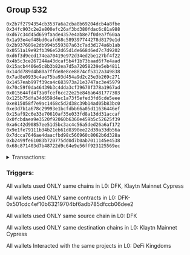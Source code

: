 ## Group 532

```0xb0c6d416e671bfe4032614437dd48417ffd0ca02
0x2b7f2794354cb3537a6a2cba8b69204dcb4a8fbe
0x34fc903c2e2e800efc26af3bd380fdac6c81a988
0xd67c34d45d659faade4357e4ab8e7f0dea7f60aa
0x1a93e4ef48bd0cafd68c589397744278d8179e1d
0x2b937609e2db994b559387a63c7ad3d174a6b1ab
0x0551a19e92fb396e52d65d1de668d6ed7c7d9202
0xd6f3d9eed174ea70419e972d34ed2be127bf4f22
0x4b5c3ce267244a43dcaf5b4f1b73baad6f7e4aad
0x15acb4406e5c8b3b82ea7d5a72058239e5eb4811
0x14dd789d4b80a7ffde8e8ce8874cf5312a349838
0x7ad8e0933c4ae75ba93d454a9d2c25e3b269c271
0x1457eab997f39ca4c683973a21e3747ac3e45979
0x70c59f0da46439b3c4dda3cf39670f378a1967ad
0x015644fd4f3a0fcef6cc22e25e846a6481777303
0x125b75dfa34d659d4ec1a73f5efed3fd6cde5eee
0xe815058f7e9ac1468c5d2d38c39b14ad05b83bc0
0xe3d7b1a678c29993e1bcfdbb66a05d11636446ef
0x15af92c6e33e70610af35e033fd8a13dd31accaf
0x0fcbdaea9e3520f92060b6360e459b5c52625f39
0xa6c42d90857ee51d5bc3ac4c56a5ded26a6af172
0x9e1fe79111b34b21eb61d8390ee22d39a33db56a
0x7dcca7646ae4daacfbd98c566960c8062b6d328a
0xb2499fe61083b720775dd0d7b0ab7011145e4538
0x68c871403d7b48722d9c64e9e56ff923125569ec
```
<details>
<summary>Transactions:</summary>

Hashes: 

Wallet: 0xb0c6d416e671bfe4032614437dd48417ffd0ca02

       Hash: 0x9f528c157441b1a6b41f32debbf768d8c3bb52437dc1d749e5847ad81589bf41
         - source chain: DFK
         - destination chain: Klaytn Mainnet Cypress
         - project: DeFi Kingdoms
         - contract: 0x501cdc4ef10b63219704bf6adb785dfccb06dee2
       Hash: 0xa98172575278ee9ea71fe48ddb8e99660876dc2f36311828e21937da78630af4
         - source chain: DFK
         - destination chain: Klaytn Mainnet Cypress
         - project: DeFi Kingdoms
         - contract: 0x501cdc4ef10b63219704bf6adb785dfccb06dee2
       Hash: 0xeb82e3656c6addc98ceaafe94e3ff08f27bef2b2fd0fd502bd1fe244155ebe33
         - source chain: DFK
         - destination chain: Klaytn Mainnet Cypress
         - project: DeFi Kingdoms
         - contract: 0x501cdc4ef10b63219704bf6adb785dfccb06dee2
       Hash: 0x23388d5d4542003ff8d074a03e0b1ca0e5b05e2486386a30f3da4923a44b13fd
         - source chain: DFK
         - destination chain: Klaytn Mainnet Cypress
         - project: DeFi Kingdoms
         - contract: 0x501cdc4ef10b63219704bf6adb785dfccb06dee2
       Hash: 0xa1c03af7325f12c06bbd4f9de03043a3c2bffca32c4f28204b4057bc7e74b04b
         - source chain: DFK
         - destination chain: Klaytn Mainnet Cypress
         - project: DeFi Kingdoms
         - contract: 0x501cdc4ef10b63219704bf6adb785dfccb06dee2
       Hash: 0x8aa1f1dbf55124ce89c75a9531baab1d320daea830bb3ce91f84ed43145b1a51
         - source chain: DFK
         - destination chain: Klaytn Mainnet Cypress
         - project: DeFi Kingdoms
         - contract: 0x501cdc4ef10b63219704bf6adb785dfccb06dee2
       Hash: 0x9d444ba25df12159743620804e77ee43ec2f74991fd6f5d41589f8894b1957db
         - source chain: DFK
         - destination chain: Klaytn Mainnet Cypress
         - project: DeFi Kingdoms
         - contract: 0x501cdc4ef10b63219704bf6adb785dfccb06dee2
       Hash: 0x12aeabc62368890c6ab3366b461af150f370efb09541b737effa713fe92b200a
         - source chain: DFK
         - destination chain: Klaytn Mainnet Cypress
         - project: DeFi Kingdoms
         - contract: 0x501cdc4ef10b63219704bf6adb785dfccb06dee2
       Hash: 0xe9e182b35d10d50c99e8e23300a1c54214e8edbd15dbf56ecd0761738d62b8e4
         - source chain: DFK
         - destination chain: Klaytn Mainnet Cypress
         - project: DeFi Kingdoms
         - contract: 0x501cdc4ef10b63219704bf6adb785dfccb06dee2
       Hash: 0x0a7175011b248aaff6c327881004492834ccf8e3e1fecfba800d8ea4d6abbd64
         - source chain: DFK
         - destination chain: Klaytn Mainnet Cypress
         - project: DeFi Kingdoms
         - contract: 0x501cdc4ef10b63219704bf6adb785dfccb06dee2
Wallet: 0x2b7f2794354cb3537a6a2cba8b69204dcb4a8fbe

       Hash:0xca62ce750e86b791567090302c4e78ce4dd3dd419f8c2f2e2173a31dbbe519b5
         - source chain: DFK
         - destination chain: Klaytn Mainnet Cypress
         - project: DeFi Kingdoms
         - contract: 0x501cdc4ef10b63219704bf6adb785dfccb06dee2
       Hash:0xcfe33b7c39743797bcc4e52c12a580201c78535428e7619728559b9552a71f16
         - source chain: DFK
         - destination chain: Klaytn Mainnet Cypress
         - project: DeFi Kingdoms
         - contract: 0x501cdc4ef10b63219704bf6adb785dfccb06dee2
       Hash:0xe38e75d87f3ba664485e520bd2f426359bb5054aae158155e95efe0c8bd2755a
         - source chain: DFK
         - destination chain: Klaytn Mainnet Cypress
         - project: DeFi Kingdoms
         - contract: 0x501cdc4ef10b63219704bf6adb785dfccb06dee2
       Hash:0x2db246747cd4f2c43eabc5409db88a82f9f1a769dc748c1953748c0eecdfc29e
         - source chain: DFK
         - destination chain: Klaytn Mainnet Cypress
         - project: DeFi Kingdoms
         - contract: 0x501cdc4ef10b63219704bf6adb785dfccb06dee2
       Hash:0x44c89037c49605f85d910042af8559081cce882724ceacac2bf4076f615c60f7
         - source chain: DFK
         - destination chain: Klaytn Mainnet Cypress
         - project: DeFi Kingdoms
         - contract: 0x501cdc4ef10b63219704bf6adb785dfccb06dee2
       Hash:0x968742f0ccad5949a8ef693af2b826b7fab41fb86e77dd1c6b689b68f9c00a76
         - source chain: DFK
         - destination chain: Klaytn Mainnet Cypress
         - project: DeFi Kingdoms
         - contract: 0x501cdc4ef10b63219704bf6adb785dfccb06dee2
       Hash:0x17db6b4b98ed2643d990a1df845486d0b9ed7290b1b56c58b19ba879a698d11a
         - source chain: DFK
         - destination chain: Klaytn Mainnet Cypress
         - project: DeFi Kingdoms
         - contract: 0x501cdc4ef10b63219704bf6adb785dfccb06dee2
       Hash:0x27a461c7e20da7a2e32ff57275f1120ca0ca78f7b028312fbca11942a8828d27
         - source chain: DFK
         - destination chain: Klaytn Mainnet Cypress
         - project: DeFi Kingdoms
         - contract: 0x501cdc4ef10b63219704bf6adb785dfccb06dee2
       Hash:0x14bce804995619a3f598f1d099d3a4adbefb8cd7449cbc3ba1c4023052cfacfe
         - source chain: DFK
         - destination chain: Klaytn Mainnet Cypress
         - project: DeFi Kingdoms
         - contract: 0x501cdc4ef10b63219704bf6adb785dfccb06dee2
       Hash:0x880f95c6c6676d3756c1c86fc096fd071a27705fc4d8dcc6af4ed9dabbd0db98
         - source chain: DFK
         - destination chain: Klaytn Mainnet Cypress
         - project: DeFi Kingdoms
         - contract: 0x501cdc4ef10b63219704bf6adb785dfccb06dee2
Wallet: 0x34fc903c2e2e800efc26af3bd380fdac6c81a988

       Hash:0x72dcad6a0379da181487ad769cad786ccc245c683605ed73f8f38220511758a1
         - source chain: DFK
         - destination chain: Klaytn Mainnet Cypress
         - project: DeFi Kingdoms
         - contract: 0x501cdc4ef10b63219704bf6adb785dfccb06dee2
       Hash:0xa8f2d8579ff9aba8ae6d924f63341a11cfca5b80e877a5d2257167cedbbc69fb
         - source chain: DFK
         - destination chain: Klaytn Mainnet Cypress
         - project: DeFi Kingdoms
         - contract: 0x501cdc4ef10b63219704bf6adb785dfccb06dee2
       Hash:0xdeca4449449887d19bf9f69fe5d2133a73c2868e195cdc9907c80c14d5848515
         - source chain: DFK
         - destination chain: Klaytn Mainnet Cypress
         - project: DeFi Kingdoms
         - contract: 0x501cdc4ef10b63219704bf6adb785dfccb06dee2
       Hash:0x787ddc64c320f148aacdfc81f594e5f6893a5b9bbc595ff41bce8313bee1b000
         - source chain: DFK
         - destination chain: Klaytn Mainnet Cypress
         - project: DeFi Kingdoms
         - contract: 0x501cdc4ef10b63219704bf6adb785dfccb06dee2
       Hash:0xc88e9f96d0b8f75563748486bb6e92c0faba83dee369c9867a9245884271e372
         - source chain: DFK
         - destination chain: Klaytn Mainnet Cypress
         - project: DeFi Kingdoms
         - contract: 0x501cdc4ef10b63219704bf6adb785dfccb06dee2
       Hash:0x485c180667d6c5a6c364d8c12863508df992faeb125fa623b1ee62718bc1dba4
         - source chain: DFK
         - destination chain: Klaytn Mainnet Cypress
         - project: DeFi Kingdoms
         - contract: 0x501cdc4ef10b63219704bf6adb785dfccb06dee2
       Hash:0x0c067b7aa49ff7305d5de98dcede68966e1b8fa2ac74db68b686c2f94d70a23d
         - source chain: DFK
         - destination chain: Klaytn Mainnet Cypress
         - project: DeFi Kingdoms
         - contract: 0x501cdc4ef10b63219704bf6adb785dfccb06dee2
       Hash:0x65ee8e11094cedaae2ced4f044440f2d15b6449e57c4c30db77dfe87e35e0f73
         - source chain: DFK
         - destination chain: Klaytn Mainnet Cypress
         - project: DeFi Kingdoms
         - contract: 0x501cdc4ef10b63219704bf6adb785dfccb06dee2
       Hash:0x3bd6f8c40687ee24cd5b7984aa2692310995fc2dd2e68b76687f665c30346d8b
         - source chain: DFK
         - destination chain: Klaytn Mainnet Cypress
         - project: DeFi Kingdoms
         - contract: 0x501cdc4ef10b63219704bf6adb785dfccb06dee2
       Hash:0x3c7e626e1bca6dcc28f18374d25250619adb3fdbd4e4dabb776b5c956f1723f1
         - source chain: DFK
         - destination chain: Klaytn Mainnet Cypress
         - project: DeFi Kingdoms
         - contract: 0x501cdc4ef10b63219704bf6adb785dfccb06dee2
Wallet: 0xd67c34d45d659faade4357e4ab8e7f0dea7f60aa

       Hash:0x9210b1dd51ec2225ade45ed5bdc5dda9c8ec1e5ad25fdbe3a4e7118cb85cdc8d
         - source chain: DFK
         - destination chain: Klaytn Mainnet Cypress
         - project: DeFi Kingdoms
         - contract: 0x501cdc4ef10b63219704bf6adb785dfccb06dee2
       Hash:0x348edc9a97a929e178ae624f8bcb531a5bc7e3e019d374d9ca501c2012e23360
         - source chain: DFK
         - destination chain: Klaytn Mainnet Cypress
         - project: DeFi Kingdoms
         - contract: 0x501cdc4ef10b63219704bf6adb785dfccb06dee2
       Hash:0x04759ec90474a44843f1b9632095ed51940a55403d6f5172032841677224da1c
         - source chain: DFK
         - destination chain: Klaytn Mainnet Cypress
         - project: DeFi Kingdoms
         - contract: 0x501cdc4ef10b63219704bf6adb785dfccb06dee2
       Hash:0x0b6f81ab92d9e0d58de1bd80d21e4b5aa4f179339b721fa06185e258634b7fd8
         - source chain: DFK
         - destination chain: Klaytn Mainnet Cypress
         - project: DeFi Kingdoms
         - contract: 0x501cdc4ef10b63219704bf6adb785dfccb06dee2
       Hash:0x977248869816f35067f5d979d8d0f472d24e83bc28580f80ae992ad81b3ee8b6
         - source chain: DFK
         - destination chain: Klaytn Mainnet Cypress
         - project: DeFi Kingdoms
         - contract: 0x501cdc4ef10b63219704bf6adb785dfccb06dee2
       Hash:0x9d00e4cf5416b35d0701f770fe18a6543e4fef8a1800d65dc09e410fd903a554
         - source chain: DFK
         - destination chain: Klaytn Mainnet Cypress
         - project: DeFi Kingdoms
         - contract: 0x501cdc4ef10b63219704bf6adb785dfccb06dee2
       Hash:0x3677a0f7a8193f2506e61d6d2b89126fa49ae4271b14e8ea190231bce6168dfb
         - source chain: DFK
         - destination chain: Klaytn Mainnet Cypress
         - project: DeFi Kingdoms
         - contract: 0x501cdc4ef10b63219704bf6adb785dfccb06dee2
       Hash:0x0d0c001e33a79ebd93b6746b6111c3126432bfb8f62aa39eafc79f0547c7d0db
         - source chain: DFK
         - destination chain: Klaytn Mainnet Cypress
         - project: DeFi Kingdoms
         - contract: 0x501cdc4ef10b63219704bf6adb785dfccb06dee2
       Hash:0x56f60b1b068c82d98e4a87ee1e7f35e743ec4bf57222b4dddb3d96f1a54fc0f8
         - source chain: DFK
         - destination chain: Klaytn Mainnet Cypress
         - project: DeFi Kingdoms
         - contract: 0x501cdc4ef10b63219704bf6adb785dfccb06dee2
       Hash:0x3e29581775a355676c75dce0074bb952758761a827e9edcdecff8fc9f8a8eb34
         - source chain: DFK
         - destination chain: Klaytn Mainnet Cypress
         - project: DeFi Kingdoms
         - contract: 0x501cdc4ef10b63219704bf6adb785dfccb06dee2
Wallet: 0x1a93e4ef48bd0cafd68c589397744278d8179e1d

       Hash:0x208000fad71277f1e4cf5d408ceeac9752dc46bd0dbfef1b570c32db78d8bdb0
         - source chain: DFK
         - destination chain: Klaytn Mainnet Cypress
         - project: DeFi Kingdoms
         - contract: 0x501cdc4ef10b63219704bf6adb785dfccb06dee2
       Hash:0x9533d29c899592db793ac0f928bbec96952268faf7a0b3c2d4f8be6755c237af
         - source chain: DFK
         - destination chain: Klaytn Mainnet Cypress
         - project: DeFi Kingdoms
         - contract: 0x501cdc4ef10b63219704bf6adb785dfccb06dee2
       Hash:0xfa1d746c411880654d77ba5ac7b3e0130450674c6a8bdd31315da6f6e641fc55
         - source chain: DFK
         - destination chain: Klaytn Mainnet Cypress
         - project: DeFi Kingdoms
         - contract: 0x501cdc4ef10b63219704bf6adb785dfccb06dee2
       Hash:0x5bef135698de78c4d2581f96496a1b66ca62cd49df805883765b043e5beebaba
         - source chain: DFK
         - destination chain: Klaytn Mainnet Cypress
         - project: DeFi Kingdoms
         - contract: 0x501cdc4ef10b63219704bf6adb785dfccb06dee2
       Hash:0x2cc3bd2aec2ca798e93973dc3ec976e11cf15233b26f9697a2ddca862729efc8
         - source chain: DFK
         - destination chain: Klaytn Mainnet Cypress
         - project: DeFi Kingdoms
         - contract: 0x501cdc4ef10b63219704bf6adb785dfccb06dee2
       Hash:0xb7df554a9f588a162e79939d2ca5cfb19f7944e09a6839f64d3f527a16c39753
         - source chain: DFK
         - destination chain: Klaytn Mainnet Cypress
         - project: DeFi Kingdoms
         - contract: 0x501cdc4ef10b63219704bf6adb785dfccb06dee2
       Hash:0xbc5101c358b22197f157799709fc1494294719e309b22ceeda9d4fe49becdfb6
         - source chain: DFK
         - destination chain: Klaytn Mainnet Cypress
         - project: DeFi Kingdoms
         - contract: 0x501cdc4ef10b63219704bf6adb785dfccb06dee2
       Hash:0xb29eb5c6e3c8d75853fafae6b2df5a47709b85afac597a45ef4cdd9d2c24f1da
         - source chain: DFK
         - destination chain: Klaytn Mainnet Cypress
         - project: DeFi Kingdoms
         - contract: 0x501cdc4ef10b63219704bf6adb785dfccb06dee2
       Hash:0xa653570d45a262357d668fd8229afa0039a6392b486f273937f33e0435e3d3d0
         - source chain: DFK
         - destination chain: Klaytn Mainnet Cypress
         - project: DeFi Kingdoms
         - contract: 0x501cdc4ef10b63219704bf6adb785dfccb06dee2
       Hash:0xffe11d291ed7f89168526a5cf7b4896ff89679cec15eaa19af6712da6935ef4b
         - source chain: DFK
         - destination chain: Klaytn Mainnet Cypress
         - project: DeFi Kingdoms
         - contract: 0x501cdc4ef10b63219704bf6adb785dfccb06dee2
Wallet: 0x2b937609e2db994b559387a63c7ad3d174a6b1ab

       Hash:0x2176df948b6e1152338dc5469afe721afda1b8501d1ca091dbc1826dc8c74371
         - source chain: DFK
         - destination chain: Klaytn Mainnet Cypress
         - project: DeFi Kingdoms
         - contract: 0x501cdc4ef10b63219704bf6adb785dfccb06dee2
       Hash:0xc3af0aa1d41d06398d4c1a1b033010d7cb33a1dbff7be9926d84b97fff4bb8b1
         - source chain: DFK
         - destination chain: Klaytn Mainnet Cypress
         - project: DeFi Kingdoms
         - contract: 0x501cdc4ef10b63219704bf6adb785dfccb06dee2
       Hash:0xa3c5d0e724091624e69191fddfff71a9e20b54d58081ac2bc2c7da7fa42f5593
         - source chain: DFK
         - destination chain: Klaytn Mainnet Cypress
         - project: DeFi Kingdoms
         - contract: 0x501cdc4ef10b63219704bf6adb785dfccb06dee2
       Hash:0xf696c599c6df6e86a8d355f7d544faf03c64d2961f182e72337b67bebaaa6ee2
         - source chain: DFK
         - destination chain: Klaytn Mainnet Cypress
         - project: DeFi Kingdoms
         - contract: 0x501cdc4ef10b63219704bf6adb785dfccb06dee2
       Hash:0x6c418cc84fcd7b4b0ddebbcede191601e49a9c48f764972714ed4ee255bc140d
         - source chain: DFK
         - destination chain: Klaytn Mainnet Cypress
         - project: DeFi Kingdoms
         - contract: 0x501cdc4ef10b63219704bf6adb785dfccb06dee2
       Hash:0xffd0551bd452b421ca44443b3b89e1b4c8945a74c15c14da555fdd7898d04c0c
         - source chain: DFK
         - destination chain: Klaytn Mainnet Cypress
         - project: DeFi Kingdoms
         - contract: 0x501cdc4ef10b63219704bf6adb785dfccb06dee2
       Hash:0x9bdef0d9f99dc25a99fe862ad0f4c966a44a9415a8e23076a0497509f3af53d2
         - source chain: DFK
         - destination chain: Klaytn Mainnet Cypress
         - project: DeFi Kingdoms
         - contract: 0x501cdc4ef10b63219704bf6adb785dfccb06dee2
       Hash:0x16cd4266dcd2ce07c5c01c617bb3a1acfb368e4e1d7434ae1c0ac5fc03fb8d95
         - source chain: DFK
         - destination chain: Klaytn Mainnet Cypress
         - project: DeFi Kingdoms
         - contract: 0x501cdc4ef10b63219704bf6adb785dfccb06dee2
       Hash:0x5c39cd67e1287caba7ca3a7b9bfa0a688c24fe1a2af95f2444bfa5dd445e844f
         - source chain: DFK
         - destination chain: Klaytn Mainnet Cypress
         - project: DeFi Kingdoms
         - contract: 0x501cdc4ef10b63219704bf6adb785dfccb06dee2
       Hash:0x07b04b7123c62ed370d6f73452a4350bcf4bed021eb9477c227d0e87d0a6c613
         - source chain: DFK
         - destination chain: Klaytn Mainnet Cypress
         - project: DeFi Kingdoms
         - contract: 0x501cdc4ef10b63219704bf6adb785dfccb06dee2
Wallet: 0x0551a19e92fb396e52d65d1de668d6ed7c7d9202

       Hash:0x4e8ad17aeec0a86db5d6c9900f4ae1d05c7f83d276aeef92512b81bfe554f8f2
         - source chain: DFK
         - destination chain: Klaytn Mainnet Cypress
         - project: DeFi Kingdoms
         - contract: 0x501cdc4ef10b63219704bf6adb785dfccb06dee2
       Hash:0x34b0ca19a5df180d4150f6446edce1615f362a09c5c4d14fe31ac6c4a9401a0d
         - source chain: DFK
         - destination chain: Klaytn Mainnet Cypress
         - project: DeFi Kingdoms
         - contract: 0x501cdc4ef10b63219704bf6adb785dfccb06dee2
       Hash:0xd887ead8244246bcf022c7b3cbae5d87ac6ae0d308c975ae8bb414a0786551d9
         - source chain: DFK
         - destination chain: Klaytn Mainnet Cypress
         - project: DeFi Kingdoms
         - contract: 0x501cdc4ef10b63219704bf6adb785dfccb06dee2
       Hash:0x9487648c3d8134a51f29c4904702e00592c1cb8c0180892c57a08ee727cec9e4
         - source chain: DFK
         - destination chain: Klaytn Mainnet Cypress
         - project: DeFi Kingdoms
         - contract: 0x501cdc4ef10b63219704bf6adb785dfccb06dee2
       Hash:0xc327883a8bb49ab454676c045d2b5a4f042b928a70bfe4794f74955f500ae1e4
         - source chain: DFK
         - destination chain: Klaytn Mainnet Cypress
         - project: DeFi Kingdoms
         - contract: 0x501cdc4ef10b63219704bf6adb785dfccb06dee2
       Hash:0x477b23c715a38e91e36edccea7ed1e50c4e36ed6a65bb058bb26f0d550a3369c
         - source chain: DFK
         - destination chain: Klaytn Mainnet Cypress
         - project: DeFi Kingdoms
         - contract: 0x501cdc4ef10b63219704bf6adb785dfccb06dee2
       Hash:0x34c4b1c57126a348c266aa327a828dd547b5c80ba74dcf83cb8e50a251281431
         - source chain: DFK
         - destination chain: Klaytn Mainnet Cypress
         - project: DeFi Kingdoms
         - contract: 0x501cdc4ef10b63219704bf6adb785dfccb06dee2
       Hash:0x9dae332f96d68e5bfda68626cd7d198f56b71f27f7b5b53f9e0a944658324b1b
         - source chain: DFK
         - destination chain: Klaytn Mainnet Cypress
         - project: DeFi Kingdoms
         - contract: 0x501cdc4ef10b63219704bf6adb785dfccb06dee2
       Hash:0x3bba8592e58888ba920cebc6cddbeac76fc84e5fc9e9e77103a4af100f1eb339
         - source chain: DFK
         - destination chain: Klaytn Mainnet Cypress
         - project: DeFi Kingdoms
         - contract: 0x501cdc4ef10b63219704bf6adb785dfccb06dee2
       Hash:0x72ca7198fe633d2de082949e44bef1031a102c19fcd58b7422ff91b9d8043b75
         - source chain: DFK
         - destination chain: Klaytn Mainnet Cypress
         - project: DeFi Kingdoms
         - contract: 0x501cdc4ef10b63219704bf6adb785dfccb06dee2
Wallet: 0xd6f3d9eed174ea70419e972d34ed2be127bf4f22

       Hash:0x42fb70666b71e6e6b8fefdfabc25af4b12f81b7a23dc175564ed30f6fb0922fb
         - source chain: DFK
         - destination chain: Klaytn Mainnet Cypress
         - project: DeFi Kingdoms
         - contract: 0x501cdc4ef10b63219704bf6adb785dfccb06dee2
       Hash:0xefd8e6ea60aa874fe6c9bc3f611fca1e5dabc73c046d8ef3cfcffb5bb97b614f
         - source chain: DFK
         - destination chain: Klaytn Mainnet Cypress
         - project: DeFi Kingdoms
         - contract: 0x501cdc4ef10b63219704bf6adb785dfccb06dee2
       Hash:0x2f442c7545f78433a961f7401fd12a4c41a456183e0f4658ccac0297c35a0764
         - source chain: DFK
         - destination chain: Klaytn Mainnet Cypress
         - project: DeFi Kingdoms
         - contract: 0x501cdc4ef10b63219704bf6adb785dfccb06dee2
       Hash:0x5bca5d168fc9ccbe49b486db966ce34db8a2a450fe1db775800dfb0f84a18835
         - source chain: DFK
         - destination chain: Klaytn Mainnet Cypress
         - project: DeFi Kingdoms
         - contract: 0x501cdc4ef10b63219704bf6adb785dfccb06dee2
       Hash:0xc07bc5f1495cec2931e774af4c762e66459ddf9c80553cb8b643ba9f819ce6e9
         - source chain: DFK
         - destination chain: Klaytn Mainnet Cypress
         - project: DeFi Kingdoms
         - contract: 0x501cdc4ef10b63219704bf6adb785dfccb06dee2
       Hash:0x4ea7bab1a2634ea621d6e856b5ec21d53883ead965a3eb3c0806bec91263e53a
         - source chain: DFK
         - destination chain: Klaytn Mainnet Cypress
         - project: DeFi Kingdoms
         - contract: 0x501cdc4ef10b63219704bf6adb785dfccb06dee2
       Hash:0xff96acb3d3900c9b459688c42b9fe977b0b738acf09eac23ac3d56946e3d0e44
         - source chain: DFK
         - destination chain: Klaytn Mainnet Cypress
         - project: DeFi Kingdoms
         - contract: 0x501cdc4ef10b63219704bf6adb785dfccb06dee2
       Hash:0x889593a23cb3dfe67da2ee257af553b148f1673231f817c39b5a26b02b2e9fd8
         - source chain: DFK
         - destination chain: Klaytn Mainnet Cypress
         - project: DeFi Kingdoms
         - contract: 0x501cdc4ef10b63219704bf6adb785dfccb06dee2
       Hash:0x9bc3c32183fa6df3b9d0b0b962b9641f7404c50277fd77c50684ffec25bf199f
         - source chain: DFK
         - destination chain: Klaytn Mainnet Cypress
         - project: DeFi Kingdoms
         - contract: 0x501cdc4ef10b63219704bf6adb785dfccb06dee2
       Hash:0xee04b481f8733a26de8755b8a30422512f968b4eae226d18e71294ae38c91791
         - source chain: DFK
         - destination chain: Klaytn Mainnet Cypress
         - project: DeFi Kingdoms
         - contract: 0x501cdc4ef10b63219704bf6adb785dfccb06dee2
Wallet: 0x4b5c3ce267244a43dcaf5b4f1b73baad6f7e4aad

       Hash:0x830de1a1a49f7b7c4b2653019a553fb675ba818ce2766b5b23f405d3ae4cf58f
         - source chain: DFK
         - destination chain: Klaytn Mainnet Cypress
         - project: DeFi Kingdoms
         - contract: 0x501cdc4ef10b63219704bf6adb785dfccb06dee2
       Hash:0x6f341bcd98a7aac90211af4de1fc62d5824d34050b06b4b26489c60c797eb657
         - source chain: DFK
         - destination chain: Klaytn Mainnet Cypress
         - project: DeFi Kingdoms
         - contract: 0x501cdc4ef10b63219704bf6adb785dfccb06dee2
       Hash:0x1a2e56b946898abfbd90299f7091ceb1eb7bbb67db0feae6c29ac45fa93d8814
         - source chain: DFK
         - destination chain: Klaytn Mainnet Cypress
         - project: DeFi Kingdoms
         - contract: 0x501cdc4ef10b63219704bf6adb785dfccb06dee2
       Hash:0x6ef57303fa2a824e51963daa1ffbe8c5819123a2ff39adb7056574eb68d75548
         - source chain: DFK
         - destination chain: Klaytn Mainnet Cypress
         - project: DeFi Kingdoms
         - contract: 0x501cdc4ef10b63219704bf6adb785dfccb06dee2
       Hash:0x020f2a90c66adcd665d852bde9216645ef33e3e8e08fcd78d5b636ea35b2fd34
         - source chain: DFK
         - destination chain: Klaytn Mainnet Cypress
         - project: DeFi Kingdoms
         - contract: 0x501cdc4ef10b63219704bf6adb785dfccb06dee2
       Hash:0x1604d1d7f4de58eb79330a9b8bfab6bce3682900331eb5f774dd902e6798dba9
         - source chain: DFK
         - destination chain: Klaytn Mainnet Cypress
         - project: DeFi Kingdoms
         - contract: 0x501cdc4ef10b63219704bf6adb785dfccb06dee2
       Hash:0x1de6c796fee678f12899770a9254627abcb2b9d5b5d975e341649ea2fb614434
         - source chain: DFK
         - destination chain: Klaytn Mainnet Cypress
         - project: DeFi Kingdoms
         - contract: 0x501cdc4ef10b63219704bf6adb785dfccb06dee2
       Hash:0xe89737c8f2f0b3a7c0e4cca5c53bb2147f55f440e097293a366cb9e50f97ced4
         - source chain: DFK
         - destination chain: Klaytn Mainnet Cypress
         - project: DeFi Kingdoms
         - contract: 0x501cdc4ef10b63219704bf6adb785dfccb06dee2
       Hash:0xb746fcbb2820d2593ec3892d98d12e479c567920120d1c3f9d6cf1dde049602e
         - source chain: DFK
         - destination chain: Klaytn Mainnet Cypress
         - project: DeFi Kingdoms
         - contract: 0x501cdc4ef10b63219704bf6adb785dfccb06dee2
       Hash:0xadb867c4217e8d643e1002afb2adcd734f7055bcf555689e1f4f31ad657030e0
         - source chain: DFK
         - destination chain: Klaytn Mainnet Cypress
         - project: DeFi Kingdoms
         - contract: 0x501cdc4ef10b63219704bf6adb785dfccb06dee2
Wallet: 0x15acb4406e5c8b3b82ea7d5a72058239e5eb4811

       Hash:0x55fa412f979855aa72f6916a9b8ea25ecbb72def5b4d0c058c8d72b0714ea2af
         - source chain: DFK
         - destination chain: Klaytn Mainnet Cypress
         - project: DeFi Kingdoms
         - contract: 0x501cdc4ef10b63219704bf6adb785dfccb06dee2
       Hash:0x0fc9665e52efecb49b505fb4d2094dba36083168e431bcb90eb83f428f4ea25f
         - source chain: DFK
         - destination chain: Klaytn Mainnet Cypress
         - project: DeFi Kingdoms
         - contract: 0x501cdc4ef10b63219704bf6adb785dfccb06dee2
       Hash:0x42edcd65e81bd2ebce229d0ecd88ae10784563b7a18d5a0f1f53ca623a868712
         - source chain: DFK
         - destination chain: Klaytn Mainnet Cypress
         - project: DeFi Kingdoms
         - contract: 0x501cdc4ef10b63219704bf6adb785dfccb06dee2
       Hash:0xc9d51e8853d2c5ee0f54339a7b0ea17e8877ddc77c3283ff7544c62244b92dfb
         - source chain: DFK
         - destination chain: Klaytn Mainnet Cypress
         - project: DeFi Kingdoms
         - contract: 0x501cdc4ef10b63219704bf6adb785dfccb06dee2
       Hash:0xe1d83ff9fc3af53e06f72a86869eac5e88c338a50b5ce0af0aef85f1b293c693
         - source chain: DFK
         - destination chain: Klaytn Mainnet Cypress
         - project: DeFi Kingdoms
         - contract: 0x501cdc4ef10b63219704bf6adb785dfccb06dee2
       Hash:0x20b9647f9d6bcf9a5c2a1a4eedc3976478062834d24f9a037802ef9cc9edc29c
         - source chain: DFK
         - destination chain: Klaytn Mainnet Cypress
         - project: DeFi Kingdoms
         - contract: 0x501cdc4ef10b63219704bf6adb785dfccb06dee2
       Hash:0x0b19af77f0bdf521cc5f27db01cac2ae400b09862ac790bb1f143dea379f0e81
         - source chain: DFK
         - destination chain: Klaytn Mainnet Cypress
         - project: DeFi Kingdoms
         - contract: 0x501cdc4ef10b63219704bf6adb785dfccb06dee2
       Hash:0xb07dfd2f5f86862f865badef12c1ec4577ee31ad42777aa5489c97337a57d01d
         - source chain: DFK
         - destination chain: Klaytn Mainnet Cypress
         - project: DeFi Kingdoms
         - contract: 0x501cdc4ef10b63219704bf6adb785dfccb06dee2
       Hash:0x648c1ef929e8de967e05f40b4e1a2d3655c599d79da705b1f2eca107ea955289
         - source chain: DFK
         - destination chain: Klaytn Mainnet Cypress
         - project: DeFi Kingdoms
         - contract: 0x501cdc4ef10b63219704bf6adb785dfccb06dee2
       Hash:0x31f4822b242e2ac8f9c19840a35094ccefc2be624fde333c43a5eeb52d015124
         - source chain: DFK
         - destination chain: Klaytn Mainnet Cypress
         - project: DeFi Kingdoms
         - contract: 0x501cdc4ef10b63219704bf6adb785dfccb06dee2
Wallet: 0x14dd789d4b80a7ffde8e8ce8874cf5312a349838

       Hash:0x7be3f8ecf81aa8314aa51ea83119cd501b27019d773dfed94636073f36f68c9f
         - source chain: DFK
         - destination chain: Klaytn Mainnet Cypress
         - project: DeFi Kingdoms
         - contract: 0x501cdc4ef10b63219704bf6adb785dfccb06dee2
       Hash:0xada23ceb44564255a10e5300178d19cc4b3a0fe9d94277959217552bb128ec64
         - source chain: DFK
         - destination chain: Klaytn Mainnet Cypress
         - project: DeFi Kingdoms
         - contract: 0x501cdc4ef10b63219704bf6adb785dfccb06dee2
       Hash:0xa431cdf72905788ba08f2dfb88651a7c07b35bde9d700e6c3ba8725f0bf2cf9e
         - source chain: DFK
         - destination chain: Klaytn Mainnet Cypress
         - project: DeFi Kingdoms
         - contract: 0x501cdc4ef10b63219704bf6adb785dfccb06dee2
       Hash:0x54268c5fbcdd3668fac7158a4a64ff1cb536126e23600b11b0cc8d121e8e5769
         - source chain: DFK
         - destination chain: Klaytn Mainnet Cypress
         - project: DeFi Kingdoms
         - contract: 0x501cdc4ef10b63219704bf6adb785dfccb06dee2
       Hash:0x8f1540587fe5bf74452b2b4da004699a552a6fe759d324f472b01bbb95c93557
         - source chain: DFK
         - destination chain: Klaytn Mainnet Cypress
         - project: DeFi Kingdoms
         - contract: 0x501cdc4ef10b63219704bf6adb785dfccb06dee2
       Hash:0xe3bb23fa5645bdea19c8e6886e7cba3aba787c3019f4b2599eeb925660ac558d
         - source chain: DFK
         - destination chain: Klaytn Mainnet Cypress
         - project: DeFi Kingdoms
         - contract: 0x501cdc4ef10b63219704bf6adb785dfccb06dee2
       Hash:0xc72fdc7e72a26b81c0bfe4c2a8321ec96e17cc8ee84a2d7ffc809d3bf55750a3
         - source chain: DFK
         - destination chain: Klaytn Mainnet Cypress
         - project: DeFi Kingdoms
         - contract: 0x501cdc4ef10b63219704bf6adb785dfccb06dee2
       Hash:0x1fd3284a87e2caaef0b5b4bffa6315c6cf2e0576d8c0a9b77e2c1f8b55a6c5dd
         - source chain: DFK
         - destination chain: Klaytn Mainnet Cypress
         - project: DeFi Kingdoms
         - contract: 0x501cdc4ef10b63219704bf6adb785dfccb06dee2
       Hash:0x59a37a8d78617b036b8af2f78289c5b195d4671c751297fbe2691098c8a78eae
         - source chain: DFK
         - destination chain: Klaytn Mainnet Cypress
         - project: DeFi Kingdoms
         - contract: 0x501cdc4ef10b63219704bf6adb785dfccb06dee2
       Hash:0xd223264a8b16fd29fc33395b3661e4b63cbeeb65bc076875a4bc09b3602e34ff
         - source chain: DFK
         - destination chain: Klaytn Mainnet Cypress
         - project: DeFi Kingdoms
         - contract: 0x501cdc4ef10b63219704bf6adb785dfccb06dee2
Wallet: 0x7ad8e0933c4ae75ba93d454a9d2c25e3b269c271

       Hash:0xc4fa642386ca1896e95e905838683126f2c347b0f36caf6941e90c6fe9acd15f
         - source chain: DFK
         - destination chain: Klaytn Mainnet Cypress
         - project: DeFi Kingdoms
         - contract: 0x501cdc4ef10b63219704bf6adb785dfccb06dee2
       Hash:0x4c60b18e3a364b9f7cfd4ae9e1a4300227207ee05ca935185beeac45585b1c8b
         - source chain: DFK
         - destination chain: Klaytn Mainnet Cypress
         - project: DeFi Kingdoms
         - contract: 0x501cdc4ef10b63219704bf6adb785dfccb06dee2
       Hash:0x9c50d3e3e5241b679e97e9772be2b4c3f953fde34edcc77f89af50229f3d3643
         - source chain: DFK
         - destination chain: Klaytn Mainnet Cypress
         - project: DeFi Kingdoms
         - contract: 0x501cdc4ef10b63219704bf6adb785dfccb06dee2
       Hash:0x659e09c254f952f31b41ea8b4e16b23711c435db9118febf0d5d0879fa4eeb8b
         - source chain: DFK
         - destination chain: Klaytn Mainnet Cypress
         - project: DeFi Kingdoms
         - contract: 0x501cdc4ef10b63219704bf6adb785dfccb06dee2
       Hash:0xe6502a444bf602791b07d946cfcf3628fa367e23b3851fbf9b7079ae97cdaa86
         - source chain: DFK
         - destination chain: Klaytn Mainnet Cypress
         - project: DeFi Kingdoms
         - contract: 0x501cdc4ef10b63219704bf6adb785dfccb06dee2
       Hash:0x2125302ffeddd5b7243cc6b42211a8c7951eb50de885ed34c3efed5e7742bb36
         - source chain: DFK
         - destination chain: Klaytn Mainnet Cypress
         - project: DeFi Kingdoms
         - contract: 0x501cdc4ef10b63219704bf6adb785dfccb06dee2
       Hash:0x6625159ccf535ebb5e4bd5770df2faca743c17e28be10ad740806a226657f1a0
         - source chain: DFK
         - destination chain: Klaytn Mainnet Cypress
         - project: DeFi Kingdoms
         - contract: 0x501cdc4ef10b63219704bf6adb785dfccb06dee2
       Hash:0x4d2a67108d3e79b8dfee8f9eab97d8be57d397548259f78861095e64ff3755fe
         - source chain: DFK
         - destination chain: Klaytn Mainnet Cypress
         - project: DeFi Kingdoms
         - contract: 0x501cdc4ef10b63219704bf6adb785dfccb06dee2
       Hash:0xfedefcd71f94b01ac1019a0fd096f0ab5e673863bee2e493ff09381a33338e66
         - source chain: DFK
         - destination chain: Klaytn Mainnet Cypress
         - project: DeFi Kingdoms
         - contract: 0x501cdc4ef10b63219704bf6adb785dfccb06dee2
       Hash:0xdd9ed614bcb4bee7d1f2d2289d69b84f8263553f2d43752efe064ab6ca7d3b19
         - source chain: DFK
         - destination chain: Klaytn Mainnet Cypress
         - project: DeFi Kingdoms
         - contract: 0x501cdc4ef10b63219704bf6adb785dfccb06dee2
Wallet: 0x1457eab997f39ca4c683973a21e3747ac3e45979

       Hash:0x91cf389245b91c72ef6eb1711d16e2bd2bc555b5be0c8e1cb4916b2358705eec
         - source chain: DFK
         - destination chain: Klaytn Mainnet Cypress
         - project: DeFi Kingdoms
         - contract: 0x501cdc4ef10b63219704bf6adb785dfccb06dee2
       Hash:0x2f8418af8239f138e3eda64df24ab7d35c1476a36487337007a0dbabf26bd044
         - source chain: DFK
         - destination chain: Klaytn Mainnet Cypress
         - project: DeFi Kingdoms
         - contract: 0x501cdc4ef10b63219704bf6adb785dfccb06dee2
       Hash:0x05cc8e49f2a7e4d86803368333b19ca0af1909892acacb0388555f229f778e73
         - source chain: DFK
         - destination chain: Klaytn Mainnet Cypress
         - project: DeFi Kingdoms
         - contract: 0x501cdc4ef10b63219704bf6adb785dfccb06dee2
       Hash:0xb9fa84017d8603ee869c8cef1a3e92c078b7147c21105a8965ca4916aef8dbd5
         - source chain: DFK
         - destination chain: Klaytn Mainnet Cypress
         - project: DeFi Kingdoms
         - contract: 0x501cdc4ef10b63219704bf6adb785dfccb06dee2
       Hash:0x3f592a6588a2962666ab0c6d1215ee407cfbe7ac01f395a85b2d2468dfcfe80d
         - source chain: DFK
         - destination chain: Klaytn Mainnet Cypress
         - project: DeFi Kingdoms
         - contract: 0x501cdc4ef10b63219704bf6adb785dfccb06dee2
       Hash:0xdbaf09387b890a3e925cb8739a2645f642321dba506bd0d170443815a115ca6e
         - source chain: DFK
         - destination chain: Klaytn Mainnet Cypress
         - project: DeFi Kingdoms
         - contract: 0x501cdc4ef10b63219704bf6adb785dfccb06dee2
       Hash:0x39fc429cfc3f50e946e4cb050242df890968e875f8ba916e2cfa57cf414ad010
         - source chain: DFK
         - destination chain: Klaytn Mainnet Cypress
         - project: DeFi Kingdoms
         - contract: 0x501cdc4ef10b63219704bf6adb785dfccb06dee2
       Hash:0x669669ed384baf58dbb0d2ec7e462bbb1a5db9820792747754187253438d198f
         - source chain: DFK
         - destination chain: Klaytn Mainnet Cypress
         - project: DeFi Kingdoms
         - contract: 0x501cdc4ef10b63219704bf6adb785dfccb06dee2
       Hash:0xc34134979c13d89ff62aebda0c563d1ca66ba2b5d3b9edb7b4e3f4538d133f4f
         - source chain: DFK
         - destination chain: Klaytn Mainnet Cypress
         - project: DeFi Kingdoms
         - contract: 0x501cdc4ef10b63219704bf6adb785dfccb06dee2
       Hash:0x914755e0c07a9c64becf185e7e0325e4852968443ae2b7db8068f5056d8baad9
         - source chain: DFK
         - destination chain: Klaytn Mainnet Cypress
         - project: DeFi Kingdoms
         - contract: 0x501cdc4ef10b63219704bf6adb785dfccb06dee2
Wallet: 0x70c59f0da46439b3c4dda3cf39670f378a1967ad

       Hash:0x785844750c643be88dae4f3119012a064a91b92c25addc423122e53ad822a955
         - source chain: DFK
         - destination chain: Klaytn Mainnet Cypress
         - project: DeFi Kingdoms
         - contract: 0x501cdc4ef10b63219704bf6adb785dfccb06dee2
       Hash:0x44b02e5ead41d78db55825ccfaeb9f93b7a82c2e8d0a6df09d9043f5dba9ed42
         - source chain: DFK
         - destination chain: Klaytn Mainnet Cypress
         - project: DeFi Kingdoms
         - contract: 0x501cdc4ef10b63219704bf6adb785dfccb06dee2
       Hash:0x4cbd5f3e139d91944e3115db71a8e319f8cdb459608d47c54a48222630827ad7
         - source chain: DFK
         - destination chain: Klaytn Mainnet Cypress
         - project: DeFi Kingdoms
         - contract: 0x501cdc4ef10b63219704bf6adb785dfccb06dee2
       Hash:0x5576b5f9f233c54a6cc276c3f60be6006e5f5048db46d3b3a2173118295d3919
         - source chain: DFK
         - destination chain: Klaytn Mainnet Cypress
         - project: DeFi Kingdoms
         - contract: 0x501cdc4ef10b63219704bf6adb785dfccb06dee2
       Hash:0x1cca8e2d7c712c11806244915eade91dc3f1335a04f89b504ee36d37f39fca9c
         - source chain: DFK
         - destination chain: Klaytn Mainnet Cypress
         - project: DeFi Kingdoms
         - contract: 0x501cdc4ef10b63219704bf6adb785dfccb06dee2
       Hash:0x1978b5cad11f7bc01fec4dd92b6c90a5b7c4fc2b86b3dd4a7790a595ba9bec1a
         - source chain: DFK
         - destination chain: Klaytn Mainnet Cypress
         - project: DeFi Kingdoms
         - contract: 0x501cdc4ef10b63219704bf6adb785dfccb06dee2
       Hash:0x8eda50e9faa6605c0deb4af9fdf3c29f4f8d158e3a83259ae45a0c40cec14aed
         - source chain: DFK
         - destination chain: Klaytn Mainnet Cypress
         - project: DeFi Kingdoms
         - contract: 0x501cdc4ef10b63219704bf6adb785dfccb06dee2
       Hash:0xa6a9555b1647156f90f26f2ef12036d04cf2febc4eee184d0dc3e1bc9435554b
         - source chain: DFK
         - destination chain: Klaytn Mainnet Cypress
         - project: DeFi Kingdoms
         - contract: 0x501cdc4ef10b63219704bf6adb785dfccb06dee2
       Hash:0x82771a93aa0658bc5b92a666cbc955ec566755363ee15a7985da1c9b0a3ca30d
         - source chain: DFK
         - destination chain: Klaytn Mainnet Cypress
         - project: DeFi Kingdoms
         - contract: 0x501cdc4ef10b63219704bf6adb785dfccb06dee2
       Hash:0x4b1adce070f9863f8c07ed93b70867e072f0785d64f1bc975bb3c0d33c694f52
         - source chain: DFK
         - destination chain: Klaytn Mainnet Cypress
         - project: DeFi Kingdoms
         - contract: 0x501cdc4ef10b63219704bf6adb785dfccb06dee2
Wallet: 0x015644fd4f3a0fcef6cc22e25e846a6481777303

       Hash:0x11bde6d416419efab07a4026c728ad9bc8de943deed8e46eed562b27590280ac
         - source chain: DFK
         - destination chain: Klaytn Mainnet Cypress
         - project: DeFi Kingdoms
         - contract: 0x501cdc4ef10b63219704bf6adb785dfccb06dee2
       Hash:0xad5486d9674a541e67668fd2a34493f6f686698829fcf292a8badf7bae260516
         - source chain: DFK
         - destination chain: Klaytn Mainnet Cypress
         - project: DeFi Kingdoms
         - contract: 0x501cdc4ef10b63219704bf6adb785dfccb06dee2
       Hash:0x7aae9c97952d79a47de867caa5842c9af9f958f4a1162bd83a523240dbddbbf0
         - source chain: DFK
         - destination chain: Klaytn Mainnet Cypress
         - project: DeFi Kingdoms
         - contract: 0x501cdc4ef10b63219704bf6adb785dfccb06dee2
       Hash:0x2aae92fa2a509577ce640e7112ac7234e7ecf0df68affbd17d1ccb95aa2bf5b0
         - source chain: DFK
         - destination chain: Klaytn Mainnet Cypress
         - project: DeFi Kingdoms
         - contract: 0x501cdc4ef10b63219704bf6adb785dfccb06dee2
       Hash:0x9e555e107c32696cfe0fc9b52f4a48fea6c991f9773db3940ee8a01b9b27c2af
         - source chain: DFK
         - destination chain: Klaytn Mainnet Cypress
         - project: DeFi Kingdoms
         - contract: 0x501cdc4ef10b63219704bf6adb785dfccb06dee2
       Hash:0x09bcd49bfad9e45a1caf0fe29e60206e1fd96d22d5def4f4f045d33dc1aa322d
         - source chain: DFK
         - destination chain: Klaytn Mainnet Cypress
         - project: DeFi Kingdoms
         - contract: 0x501cdc4ef10b63219704bf6adb785dfccb06dee2
       Hash:0x70abaf313a90967f6649fb4459d7dbe992e3196196afffb2a44abc1fcd6095d6
         - source chain: DFK
         - destination chain: Klaytn Mainnet Cypress
         - project: DeFi Kingdoms
         - contract: 0x501cdc4ef10b63219704bf6adb785dfccb06dee2
       Hash:0xc033f1e6c720d29e3f01d6f7b228bdb82f1576cbbe30b0d13c376a9c67bb6927
         - source chain: DFK
         - destination chain: Klaytn Mainnet Cypress
         - project: DeFi Kingdoms
         - contract: 0x501cdc4ef10b63219704bf6adb785dfccb06dee2
       Hash:0x8fb742cf385bd32894663c6182c16fa0a04ae1172abbb235c3ce37990f617b39
         - source chain: DFK
         - destination chain: Klaytn Mainnet Cypress
         - project: DeFi Kingdoms
         - contract: 0x501cdc4ef10b63219704bf6adb785dfccb06dee2
       Hash:0x36339b69ceb7b7abe4c6b80dad8fc74ec85702e44798ad13b091bea2ba131225
         - source chain: DFK
         - destination chain: Klaytn Mainnet Cypress
         - project: DeFi Kingdoms
         - contract: 0x501cdc4ef10b63219704bf6adb785dfccb06dee2
Wallet: 0x125b75dfa34d659d4ec1a73f5efed3fd6cde5eee

       Hash:0xadd6567770108a82ad0eb5ff18dda0a25c065064c6dd24a75685daf7ef42f3a8
         - source chain: DFK
         - destination chain: Klaytn Mainnet Cypress
         - project: DeFi Kingdoms
         - contract: 0x501cdc4ef10b63219704bf6adb785dfccb06dee2
       Hash:0x0cbbfcb23e9efe90702ffd2cbfb1e4c7b4451d985084dfceb487018543bf7952
         - source chain: DFK
         - destination chain: Klaytn Mainnet Cypress
         - project: DeFi Kingdoms
         - contract: 0x501cdc4ef10b63219704bf6adb785dfccb06dee2
       Hash:0xe24e09adadafe4bfa4354eecd9e8a648624affbf6a8011bc30c3dd225b5a1777
         - source chain: DFK
         - destination chain: Klaytn Mainnet Cypress
         - project: DeFi Kingdoms
         - contract: 0x501cdc4ef10b63219704bf6adb785dfccb06dee2
       Hash:0x2104c84181e16b300fa8de0e515e350c117e9c0c9cedf8d1b1bd62ba7b3716e7
         - source chain: DFK
         - destination chain: Klaytn Mainnet Cypress
         - project: DeFi Kingdoms
         - contract: 0x501cdc4ef10b63219704bf6adb785dfccb06dee2
       Hash:0x9f1c8a3d9b46692fba96992c99fe2f846d0a5b72bf5d89d1fd654ea826fe8f14
         - source chain: DFK
         - destination chain: Klaytn Mainnet Cypress
         - project: DeFi Kingdoms
         - contract: 0x501cdc4ef10b63219704bf6adb785dfccb06dee2
       Hash:0x0ca755b1de271bd051e2dafc15c378581e335e51f5f192f7518b0baa3d96611b
         - source chain: DFK
         - destination chain: Klaytn Mainnet Cypress
         - project: DeFi Kingdoms
         - contract: 0x501cdc4ef10b63219704bf6adb785dfccb06dee2
       Hash:0x6b08cebae27fe6a042946e11f4aeb90a589a6422e90658caddf388c552f90ade
         - source chain: DFK
         - destination chain: Klaytn Mainnet Cypress
         - project: DeFi Kingdoms
         - contract: 0x501cdc4ef10b63219704bf6adb785dfccb06dee2
       Hash:0x5c862da56c5acd7ea2a45ae9d0ab4a2f5b77512117ec3aa13114583d14daa931
         - source chain: DFK
         - destination chain: Klaytn Mainnet Cypress
         - project: DeFi Kingdoms
         - contract: 0x501cdc4ef10b63219704bf6adb785dfccb06dee2
       Hash:0xfeafd6572791f5edab0ce5db93d412aee8cf3f41155608ea4a13eb2cf8bf9040
         - source chain: DFK
         - destination chain: Klaytn Mainnet Cypress
         - project: DeFi Kingdoms
         - contract: 0x501cdc4ef10b63219704bf6adb785dfccb06dee2
       Hash:0xb1b2ef61731bc88b67d8707e05635fa65546f22dbe3434b13ad3ac9dd2825c4b
         - source chain: DFK
         - destination chain: Klaytn Mainnet Cypress
         - project: DeFi Kingdoms
         - contract: 0x501cdc4ef10b63219704bf6adb785dfccb06dee2
       Hash:0x7cf967d37c8b3e7addfb9423d86336be27b8d69dfe9948b9c5a98850f40163f3
         - source chain: DFK
         - destination chain: Klaytn Mainnet Cypress
         - project: DeFi Kingdoms
         - contract: 0x501cdc4ef10b63219704bf6adb785dfccb06dee2
Wallet: 0xe815058f7e9ac1468c5d2d38c39b14ad05b83bc0

       Hash:0x89aac5a9dbf0a4d05e6e00db9e9ce4944ef8748b73dc55f0a62b325973ea394d
         - source chain: DFK
         - destination chain: Klaytn Mainnet Cypress
         - project: DeFi Kingdoms
         - contract: 0x501cdc4ef10b63219704bf6adb785dfccb06dee2
       Hash:0xd31126de3d2a3c699d1feffc1c65ec66c2ccf49c2a35ca4266ee1cc4fce6e562
         - source chain: DFK
         - destination chain: Klaytn Mainnet Cypress
         - project: DeFi Kingdoms
         - contract: 0x501cdc4ef10b63219704bf6adb785dfccb06dee2
       Hash:0x74eb22070fff13f8ba3b0acafdf033780daebcd83ded916d13c5384ddeaa3777
         - source chain: DFK
         - destination chain: Klaytn Mainnet Cypress
         - project: DeFi Kingdoms
         - contract: 0x501cdc4ef10b63219704bf6adb785dfccb06dee2
       Hash:0x82dca96c3799410fa4d48663f8577be66827d07ef3fe0139409d025fc0e13f61
         - source chain: DFK
         - destination chain: Klaytn Mainnet Cypress
         - project: DeFi Kingdoms
         - contract: 0x501cdc4ef10b63219704bf6adb785dfccb06dee2
       Hash:0xca5bb781f7a7a0f9fc407da60df0eb0ef13bf70f37d1cf9d28a580f4e1f2b600
         - source chain: DFK
         - destination chain: Klaytn Mainnet Cypress
         - project: DeFi Kingdoms
         - contract: 0x501cdc4ef10b63219704bf6adb785dfccb06dee2
       Hash:0xe8d3ea586eaf674afd258033c0522a85e97bab2823ee59521ffd9f4d1d86a7cc
         - source chain: DFK
         - destination chain: Klaytn Mainnet Cypress
         - project: DeFi Kingdoms
         - contract: 0x501cdc4ef10b63219704bf6adb785dfccb06dee2
       Hash:0x9d2203b6ae6a2e47734cd5c77c841bc8078a7412084fe4618a91db9f4cf84689
         - source chain: DFK
         - destination chain: Klaytn Mainnet Cypress
         - project: DeFi Kingdoms
         - contract: 0x501cdc4ef10b63219704bf6adb785dfccb06dee2
       Hash:0x8134b21af0c3afb8bd06fc7cb3fad6ae6f0693db88070993f6775a508d5f5d13
         - source chain: DFK
         - destination chain: Klaytn Mainnet Cypress
         - project: DeFi Kingdoms
         - contract: 0x501cdc4ef10b63219704bf6adb785dfccb06dee2
       Hash:0xfda0c2446c220ca1444200adb956191ccce2cb76310a72d3f822f5ffdc8830f8
         - source chain: DFK
         - destination chain: Klaytn Mainnet Cypress
         - project: DeFi Kingdoms
         - contract: 0x501cdc4ef10b63219704bf6adb785dfccb06dee2
       Hash:0xcd04d3fa87eaa696f7f39e18b7082cf31683a0e8bfe187921dbf78108ce0942f
         - source chain: DFK
         - destination chain: Klaytn Mainnet Cypress
         - project: DeFi Kingdoms
         - contract: 0x501cdc4ef10b63219704bf6adb785dfccb06dee2
Wallet: 0xe3d7b1a678c29993e1bcfdbb66a05d11636446ef

       Hash:0x9f97fb615c0e4ce6afa537c00d9f3513602e7e10c255ac9e45575759c9da863b
         - source chain: DFK
         - destination chain: Klaytn Mainnet Cypress
         - project: DeFi Kingdoms
         - contract: 0x501cdc4ef10b63219704bf6adb785dfccb06dee2
       Hash:0x68ac8d12ba0a110fa683b50633465b3ed5a1b0cc499b5aa24c8435bfa7102db3
         - source chain: DFK
         - destination chain: Klaytn Mainnet Cypress
         - project: DeFi Kingdoms
         - contract: 0x501cdc4ef10b63219704bf6adb785dfccb06dee2
       Hash:0x837d3614e7c85043e90e549636c58d0639a1becae69060e02cba1964f89f592a
         - source chain: DFK
         - destination chain: Klaytn Mainnet Cypress
         - project: DeFi Kingdoms
         - contract: 0x501cdc4ef10b63219704bf6adb785dfccb06dee2
       Hash:0x58fa48911170d907d6c41fd99319f9081081b5774e9d1595e264c691bf80a562
         - source chain: DFK
         - destination chain: Klaytn Mainnet Cypress
         - project: DeFi Kingdoms
         - contract: 0x501cdc4ef10b63219704bf6adb785dfccb06dee2
       Hash:0xe3c1c4d11f1bc570c5c7e89376671e55177263dc2db75ed40e933c60b3ed044f
         - source chain: DFK
         - destination chain: Klaytn Mainnet Cypress
         - project: DeFi Kingdoms
         - contract: 0x501cdc4ef10b63219704bf6adb785dfccb06dee2
       Hash:0xe4707e4766e55905f32d979a6988b0af836f0e4f2faba9f306e0ad86547ae957
         - source chain: DFK
         - destination chain: Klaytn Mainnet Cypress
         - project: DeFi Kingdoms
         - contract: 0x501cdc4ef10b63219704bf6adb785dfccb06dee2
       Hash:0x818e3060d66f4f753d53b05a9eea42606cf06cb5c434cdda8eaa4279d30136da
         - source chain: DFK
         - destination chain: Klaytn Mainnet Cypress
         - project: DeFi Kingdoms
         - contract: 0x501cdc4ef10b63219704bf6adb785dfccb06dee2
       Hash:0xf505b8cc47a20cc0c4e461b3877afc937383bccbe9d5a6eed008787d7565dcb7
         - source chain: DFK
         - destination chain: Klaytn Mainnet Cypress
         - project: DeFi Kingdoms
         - contract: 0x501cdc4ef10b63219704bf6adb785dfccb06dee2
       Hash:0xfb53e7807ca0c7c10c0f5a431c57197b2f887f1d61ac2b9a72ad485a70feb097
         - source chain: DFK
         - destination chain: Klaytn Mainnet Cypress
         - project: DeFi Kingdoms
         - contract: 0x501cdc4ef10b63219704bf6adb785dfccb06dee2
       Hash:0xc250d09cb867b5f2cb52a19e6f7e820fe9a627c611582aae017081dd7cb274b6
         - source chain: DFK
         - destination chain: Klaytn Mainnet Cypress
         - project: DeFi Kingdoms
         - contract: 0x501cdc4ef10b63219704bf6adb785dfccb06dee2
Wallet: 0x15af92c6e33e70610af35e033fd8a13dd31accaf

       Hash:0xae5ab93eea918d94b359750d0f182bc56d66dbad6e60f695b804650d7f28ab55
         - source chain: DFK
         - destination chain: Klaytn Mainnet Cypress
         - project: DeFi Kingdoms
         - contract: 0x501cdc4ef10b63219704bf6adb785dfccb06dee2
       Hash:0x6d30f6bf92c7abb77abb95c89df016622657a35aef4bec2d726be4d52272b72a
         - source chain: DFK
         - destination chain: Klaytn Mainnet Cypress
         - project: DeFi Kingdoms
         - contract: 0x501cdc4ef10b63219704bf6adb785dfccb06dee2
       Hash:0x1f276d2fdd2619eed86c1983d47c1c17761d2a4ba928e1f8b5c65ccc75cf3fd5
         - source chain: DFK
         - destination chain: Klaytn Mainnet Cypress
         - project: DeFi Kingdoms
         - contract: 0x501cdc4ef10b63219704bf6adb785dfccb06dee2
       Hash:0x261ce718cac61860c54bd86dde1cf3d1c35e3f41ddd4cb48c475d1d59fd88c90
         - source chain: DFK
         - destination chain: Klaytn Mainnet Cypress
         - project: DeFi Kingdoms
         - contract: 0x501cdc4ef10b63219704bf6adb785dfccb06dee2
       Hash:0x9a6381cbb34751211062290d45d7f8ff77691017e211850c915049c5c59574e5
         - source chain: DFK
         - destination chain: Klaytn Mainnet Cypress
         - project: DeFi Kingdoms
         - contract: 0x501cdc4ef10b63219704bf6adb785dfccb06dee2
       Hash:0xcc7424a9ff7dadabc0cd5e672d6604249c90b93594aee465c368ef121a9e9a0d
         - source chain: DFK
         - destination chain: Klaytn Mainnet Cypress
         - project: DeFi Kingdoms
         - contract: 0x501cdc4ef10b63219704bf6adb785dfccb06dee2
       Hash:0xdd9eb45269b3ffd0f60fa013989aba835d837f852a03373bb2663c9869fe5717
         - source chain: DFK
         - destination chain: Klaytn Mainnet Cypress
         - project: DeFi Kingdoms
         - contract: 0x501cdc4ef10b63219704bf6adb785dfccb06dee2
       Hash:0xf237969432ff01c0f27ea2dd4b9062aa00fb9f5af43f2d235ccfd22e41a8650b
         - source chain: DFK
         - destination chain: Klaytn Mainnet Cypress
         - project: DeFi Kingdoms
         - contract: 0x501cdc4ef10b63219704bf6adb785dfccb06dee2
       Hash:0x7a709da7670d7801aec4f6bf5b46f3f0c7734fd3143c0f2db7245085c6cb20d5
         - source chain: DFK
         - destination chain: Klaytn Mainnet Cypress
         - project: DeFi Kingdoms
         - contract: 0x501cdc4ef10b63219704bf6adb785dfccb06dee2
       Hash:0x9527f7a1a5abc75e0700a1a159d4f2c5b3e5be6424c8d30d72da95cb737b1775
         - source chain: DFK
         - destination chain: Klaytn Mainnet Cypress
         - project: DeFi Kingdoms
         - contract: 0x501cdc4ef10b63219704bf6adb785dfccb06dee2
Wallet: 0x0fcbdaea9e3520f92060b6360e459b5c52625f39

       Hash:0x35b31f4b338ae2a5033b252478fc8ecc21e20cb04c5f9c1c425494418727b356
         - source chain: DFK
         - destination chain: Klaytn Mainnet Cypress
         - project: DeFi Kingdoms
         - contract: 0x501cdc4ef10b63219704bf6adb785dfccb06dee2
       Hash:0x2a8cbab6ba697faab7b336faa256bca4403400d8182d7ad2c26490af41299bd5
         - source chain: DFK
         - destination chain: Klaytn Mainnet Cypress
         - project: DeFi Kingdoms
         - contract: 0x501cdc4ef10b63219704bf6adb785dfccb06dee2
       Hash:0x6ed4c8d0b6e394a25e42897db25660e686d29e511fd66335e5dde18a3bee6f8d
         - source chain: DFK
         - destination chain: Klaytn Mainnet Cypress
         - project: DeFi Kingdoms
         - contract: 0x501cdc4ef10b63219704bf6adb785dfccb06dee2
       Hash:0x379f6c5b57b06107bd9ccbc908e290bbb7f981da51a8e834ecee31f29edcb0d9
         - source chain: DFK
         - destination chain: Klaytn Mainnet Cypress
         - project: DeFi Kingdoms
         - contract: 0x501cdc4ef10b63219704bf6adb785dfccb06dee2
       Hash:0x6697b6933b5700f2fad506f894322d5f8bd7bfb83e486c633863436e5b069052
         - source chain: DFK
         - destination chain: Klaytn Mainnet Cypress
         - project: DeFi Kingdoms
         - contract: 0x501cdc4ef10b63219704bf6adb785dfccb06dee2
       Hash:0x730d0537da406c8555399af2e96d9a8c4f5f32d68e2113eb9e50047341e3917f
         - source chain: DFK
         - destination chain: Klaytn Mainnet Cypress
         - project: DeFi Kingdoms
         - contract: 0x501cdc4ef10b63219704bf6adb785dfccb06dee2
       Hash:0xd601bd68c7e612f536fd6da2f98c136ea810c7b45200f14081c93295ffaa044b
         - source chain: DFK
         - destination chain: Klaytn Mainnet Cypress
         - project: DeFi Kingdoms
         - contract: 0x501cdc4ef10b63219704bf6adb785dfccb06dee2
       Hash:0xb19d1a1b15e5f951396c5a63564becb9e2e34a3dedd8f96f3e9733179b01df82
         - source chain: DFK
         - destination chain: Klaytn Mainnet Cypress
         - project: DeFi Kingdoms
         - contract: 0x501cdc4ef10b63219704bf6adb785dfccb06dee2
       Hash:0x56fa1370345c997e749fde82059dbb2e3851f0965ec8605a02f277f3bceeeb39
         - source chain: DFK
         - destination chain: Klaytn Mainnet Cypress
         - project: DeFi Kingdoms
         - contract: 0x501cdc4ef10b63219704bf6adb785dfccb06dee2
       Hash:0x50eaf760684246f3d1990a35455a82c202403ebe95593d54384bb8a75f4b83d2
         - source chain: DFK
         - destination chain: Klaytn Mainnet Cypress
         - project: DeFi Kingdoms
         - contract: 0x501cdc4ef10b63219704bf6adb785dfccb06dee2
Wallet: 0xa6c42d90857ee51d5bc3ac4c56a5ded26a6af172

       Hash:0x93f38421fad6d1a6dc2201c12f81756c1049531197ad63890c1e6c94df1a8114
         - source chain: DFK
         - destination chain: Klaytn Mainnet Cypress
         - project: DeFi Kingdoms
         - contract: 0x501cdc4ef10b63219704bf6adb785dfccb06dee2
       Hash:0x67e4108d1529888ae53999b986c0ccac85b3193b282de1f80d3fe6c8f32c625a
         - source chain: DFK
         - destination chain: Klaytn Mainnet Cypress
         - project: DeFi Kingdoms
         - contract: 0x501cdc4ef10b63219704bf6adb785dfccb06dee2
       Hash:0x4236df5aa0c7459758dfe00f8bdc7aa94db843228865a0cc60c4b46c5a49e18c
         - source chain: DFK
         - destination chain: Klaytn Mainnet Cypress
         - project: DeFi Kingdoms
         - contract: 0x501cdc4ef10b63219704bf6adb785dfccb06dee2
       Hash:0x5cd4239988e2d58e0f1ac33902d72604f90debe9485745c24ed27f4252648176
         - source chain: DFK
         - destination chain: Klaytn Mainnet Cypress
         - project: DeFi Kingdoms
         - contract: 0x501cdc4ef10b63219704bf6adb785dfccb06dee2
       Hash:0xf5e9b7508e3553f1dd9cefaa747f218d46dfecec83066d33f52291d420f2ea71
         - source chain: DFK
         - destination chain: Klaytn Mainnet Cypress
         - project: DeFi Kingdoms
         - contract: 0x501cdc4ef10b63219704bf6adb785dfccb06dee2
       Hash:0x1f126c5398f625757546b4272e1ebbba99696a510e8ca01ba30733495fd7762c
         - source chain: DFK
         - destination chain: Klaytn Mainnet Cypress
         - project: DeFi Kingdoms
         - contract: 0x501cdc4ef10b63219704bf6adb785dfccb06dee2
       Hash:0x420860312c5d02def3484a5799f7fe144e2e0b8d8e49cabc901ccc8daa7df8dc
         - source chain: DFK
         - destination chain: Klaytn Mainnet Cypress
         - project: DeFi Kingdoms
         - contract: 0x501cdc4ef10b63219704bf6adb785dfccb06dee2
       Hash:0x8e2a3076c57dbbe1cff61433d114d0aa9cab0a35191463d17d8ac65c8b68090c
         - source chain: DFK
         - destination chain: Klaytn Mainnet Cypress
         - project: DeFi Kingdoms
         - contract: 0x501cdc4ef10b63219704bf6adb785dfccb06dee2
       Hash:0xfda31e545f3238ca500dac7ba1aa10c9aa90f064bfa82f1a1185a4099cefcb07
         - source chain: DFK
         - destination chain: Klaytn Mainnet Cypress
         - project: DeFi Kingdoms
         - contract: 0x501cdc4ef10b63219704bf6adb785dfccb06dee2
       Hash:0xb4384f7f3bbf7678d886669c70d1db148b943fb6dac58ec00664da8eed38acb7
         - source chain: DFK
         - destination chain: Klaytn Mainnet Cypress
         - project: DeFi Kingdoms
         - contract: 0x501cdc4ef10b63219704bf6adb785dfccb06dee2
Wallet: 0x9e1fe79111b34b21eb61d8390ee22d39a33db56a

       Hash:0xa399afdbc0949e8911bab055ab0d79ba9089545ee006210183309dc44e12040b
         - source chain: DFK
         - destination chain: Klaytn Mainnet Cypress
         - project: DeFi Kingdoms
         - contract: 0x501cdc4ef10b63219704bf6adb785dfccb06dee2
       Hash:0x577c096ccab03d1309644e9e1de19be9577cf3e1ec3ffb428b1f0af19f8bbb35
         - source chain: DFK
         - destination chain: Klaytn Mainnet Cypress
         - project: DeFi Kingdoms
         - contract: 0x501cdc4ef10b63219704bf6adb785dfccb06dee2
       Hash:0x0022005bdd999009f595daacd05136ffee108255e0018e4628697467b7f97e43
         - source chain: DFK
         - destination chain: Klaytn Mainnet Cypress
         - project: DeFi Kingdoms
         - contract: 0x501cdc4ef10b63219704bf6adb785dfccb06dee2
       Hash:0x91348334d8483d87b029a671662d2b2ef12840bf9d906da3d75a253cf24be3dc
         - source chain: DFK
         - destination chain: Klaytn Mainnet Cypress
         - project: DeFi Kingdoms
         - contract: 0x501cdc4ef10b63219704bf6adb785dfccb06dee2
       Hash:0xa41e045f6525045c8602fe2851fbadb36b29274501da7baa73822d512afe7714
         - source chain: DFK
         - destination chain: Klaytn Mainnet Cypress
         - project: DeFi Kingdoms
         - contract: 0x501cdc4ef10b63219704bf6adb785dfccb06dee2
       Hash:0x725b52778066bad7720c6fb479a134a87ddba53f09374b8414232e680a30dccb
         - source chain: DFK
         - destination chain: Klaytn Mainnet Cypress
         - project: DeFi Kingdoms
         - contract: 0x501cdc4ef10b63219704bf6adb785dfccb06dee2
       Hash:0x3566d4be8d7f1a44acdd4693c1e573b9e9d12601953ea882688aab82953cb550
         - source chain: DFK
         - destination chain: Klaytn Mainnet Cypress
         - project: DeFi Kingdoms
         - contract: 0x501cdc4ef10b63219704bf6adb785dfccb06dee2
       Hash:0x5d121203bcf565b73a2b0771a20a337b9aebe7368a80ca1dcd8b65463478c645
         - source chain: DFK
         - destination chain: Klaytn Mainnet Cypress
         - project: DeFi Kingdoms
         - contract: 0x501cdc4ef10b63219704bf6adb785dfccb06dee2
       Hash:0x36a1169b01265bcc0f4741b5f219c00270ee9e1f11091c77164af5a83061fc4f
         - source chain: DFK
         - destination chain: Klaytn Mainnet Cypress
         - project: DeFi Kingdoms
         - contract: 0x501cdc4ef10b63219704bf6adb785dfccb06dee2
       Hash:0x60238e14ae896ac4031d81d74e4d17878b00abd83c9e102cad70970b86443cae
         - source chain: DFK
         - destination chain: Klaytn Mainnet Cypress
         - project: DeFi Kingdoms
         - contract: 0x501cdc4ef10b63219704bf6adb785dfccb06dee2
Wallet: 0x7dcca7646ae4daacfbd98c566960c8062b6d328a

       Hash:0x8a2aae483507e865cc38a0cf4012fa2d1f761c2d0c3bccbee4459ad98ad58eb6
         - source chain: DFK
         - destination chain: Klaytn Mainnet Cypress
         - project: DeFi Kingdoms
         - contract: 0x501cdc4ef10b63219704bf6adb785dfccb06dee2
       Hash:0x5a24961f2b62d2b03dc28579182e5806709e3e2a4e858bdafa369ee4bdb236f8
         - source chain: DFK
         - destination chain: Klaytn Mainnet Cypress
         - project: DeFi Kingdoms
         - contract: 0x501cdc4ef10b63219704bf6adb785dfccb06dee2
       Hash:0xb2b6ab1321aab96bb09d130db100b0c8c836e4f94d55fbb6b1040fb5234b8c78
         - source chain: DFK
         - destination chain: Klaytn Mainnet Cypress
         - project: DeFi Kingdoms
         - contract: 0x501cdc4ef10b63219704bf6adb785dfccb06dee2
       Hash:0x4b7e76674f8736243e425d330ed41062b6bcd6ac85d0b0bbc16aa4092722b0bf
         - source chain: DFK
         - destination chain: Klaytn Mainnet Cypress
         - project: DeFi Kingdoms
         - contract: 0x501cdc4ef10b63219704bf6adb785dfccb06dee2
       Hash:0xfb76ad11f8f78228cc51459819fcfda3b3538a97cd0fa5eebf4c47387264477f
         - source chain: DFK
         - destination chain: Klaytn Mainnet Cypress
         - project: DeFi Kingdoms
         - contract: 0x501cdc4ef10b63219704bf6adb785dfccb06dee2
       Hash:0x40c87e4894b89bf8c410072b67552584e4e44ba4f193fba401d05e335aa578f8
         - source chain: DFK
         - destination chain: Klaytn Mainnet Cypress
         - project: DeFi Kingdoms
         - contract: 0x501cdc4ef10b63219704bf6adb785dfccb06dee2
       Hash:0x3cc76a75163b47166a1657aed606106930a05f89266b552cd85626d695ae57ac
         - source chain: DFK
         - destination chain: Klaytn Mainnet Cypress
         - project: DeFi Kingdoms
         - contract: 0x501cdc4ef10b63219704bf6adb785dfccb06dee2
       Hash:0xb83fb0547939915a07f8a2842f100941ea38f852f6b161cba3349b744d4b61d4
         - source chain: DFK
         - destination chain: Klaytn Mainnet Cypress
         - project: DeFi Kingdoms
         - contract: 0x501cdc4ef10b63219704bf6adb785dfccb06dee2
       Hash:0x8a49dc6d580d5b65b1d902e3aab1825a162b7b1fb0dd628b1ebe04388a88ba83
         - source chain: DFK
         - destination chain: Klaytn Mainnet Cypress
         - project: DeFi Kingdoms
         - contract: 0x501cdc4ef10b63219704bf6adb785dfccb06dee2
       Hash:0xde60acfd2434c6bb448955ca598a6567c647a0a3c2798703f83e6323126297b4
         - source chain: DFK
         - destination chain: Klaytn Mainnet Cypress
         - project: DeFi Kingdoms
         - contract: 0x501cdc4ef10b63219704bf6adb785dfccb06dee2
Wallet: 0xb2499fe61083b720775dd0d7b0ab7011145e4538

       Hash:0xaf9b038b7df801a5188dc348fa5ee9f988f629184a2b8bb53b576985a8375a37
         - source chain: DFK
         - destination chain: Klaytn Mainnet Cypress
         - project: DeFi Kingdoms
         - contract: 0x501cdc4ef10b63219704bf6adb785dfccb06dee2
       Hash:0xd7d0b37cfc5cb4531bb4e81ea8dfee19782a68992c278630e9fcef5187941704
         - source chain: DFK
         - destination chain: Klaytn Mainnet Cypress
         - project: DeFi Kingdoms
         - contract: 0x501cdc4ef10b63219704bf6adb785dfccb06dee2
       Hash:0x9069e1947b823b90e0e3960710abfdd42be7928ea41bbb34d44324c939d190e0
         - source chain: DFK
         - destination chain: Klaytn Mainnet Cypress
         - project: DeFi Kingdoms
         - contract: 0x501cdc4ef10b63219704bf6adb785dfccb06dee2
       Hash:0x39ec6448bb9ff99e5a0291160ea65ad891894f7cd29133804b0b3743b11aefbe
         - source chain: DFK
         - destination chain: Klaytn Mainnet Cypress
         - project: DeFi Kingdoms
         - contract: 0x501cdc4ef10b63219704bf6adb785dfccb06dee2
       Hash:0x6da02c9af1a9f03060c8b0fba72345aa93ba6f83c26e3c713ed17e21b9d26ac5
         - source chain: DFK
         - destination chain: Klaytn Mainnet Cypress
         - project: DeFi Kingdoms
         - contract: 0x501cdc4ef10b63219704bf6adb785dfccb06dee2
       Hash:0x3f6dc56162b099096cc25785f779022c9b5b06b08610b67f39581ec61513d512
         - source chain: DFK
         - destination chain: Klaytn Mainnet Cypress
         - project: DeFi Kingdoms
         - contract: 0x501cdc4ef10b63219704bf6adb785dfccb06dee2
       Hash:0x8242da5e619e3b40354d8d961946b6b9d6b0be9cb1c875f571d70e2cb258021e
         - source chain: DFK
         - destination chain: Klaytn Mainnet Cypress
         - project: DeFi Kingdoms
         - contract: 0x501cdc4ef10b63219704bf6adb785dfccb06dee2
       Hash:0x37befbdd015197d005da7efe2667ce67839e81e49e2fdbd911c1ee5b391c5772
         - source chain: DFK
         - destination chain: Klaytn Mainnet Cypress
         - project: DeFi Kingdoms
         - contract: 0x501cdc4ef10b63219704bf6adb785dfccb06dee2
       Hash:0xedbb8605b9db7d7b1ebb711bf56a5c48afb0d6985fb5ef464f5ef870ebd4f08d
         - source chain: DFK
         - destination chain: Klaytn Mainnet Cypress
         - project: DeFi Kingdoms
         - contract: 0x501cdc4ef10b63219704bf6adb785dfccb06dee2
       Hash:0x75876a4e2efdc8dba5c52aa375837012d031ef3fbbd57ef62dd77e08ec2a9773
         - source chain: DFK
         - destination chain: Klaytn Mainnet Cypress
         - project: DeFi Kingdoms
         - contract: 0x501cdc4ef10b63219704bf6adb785dfccb06dee2
Wallet: 0x68c871403d7b48722d9c64e9e56ff923125569ec

       Hash:0xeaa91e5e76b5c21d97fa3d8728b89b1a26a151a47c1cbadb74a9dd4dd33538c7
         - source chain: DFK
         - destination chain: Klaytn Mainnet Cypress
         - project: DeFi Kingdoms
         - contract: 0x501cdc4ef10b63219704bf6adb785dfccb06dee2
       Hash:0x195b1205a9449d94d810b324ed4837591e17e433146ca050d72a1d069aeba2b8
         - source chain: DFK
         - destination chain: Klaytn Mainnet Cypress
         - project: DeFi Kingdoms
         - contract: 0x501cdc4ef10b63219704bf6adb785dfccb06dee2
       Hash:0xa71cb2b6d3979fb78c71ac024685139a5c16367341cd6e28277547120ba29387
         - source chain: DFK
         - destination chain: Klaytn Mainnet Cypress
         - project: DeFi Kingdoms
         - contract: 0x501cdc4ef10b63219704bf6adb785dfccb06dee2
       Hash:0xf9e9b4d9d3fd7a7fd4380c3374097ddd9a834dbaec2d5216a134cabbbebae459
         - source chain: DFK
         - destination chain: Klaytn Mainnet Cypress
         - project: DeFi Kingdoms
         - contract: 0x501cdc4ef10b63219704bf6adb785dfccb06dee2
       Hash:0x879ac095f9306399bbd7707074a8b6e9d5cb61110dd814ab385cd90c600422cf
         - source chain: DFK
         - destination chain: Klaytn Mainnet Cypress
         - project: DeFi Kingdoms
         - contract: 0x501cdc4ef10b63219704bf6adb785dfccb06dee2
       Hash:0x323aee94460c3480d0074e3e288d1be3ae0f2b943051a32468c99d1ac41614ac
         - source chain: DFK
         - destination chain: Klaytn Mainnet Cypress
         - project: DeFi Kingdoms
         - contract: 0x501cdc4ef10b63219704bf6adb785dfccb06dee2
       Hash:0x4a6220de1368ac37a44b9a94c1a079a781618597660df2e7e351a763cd57e722
         - source chain: DFK
         - destination chain: Klaytn Mainnet Cypress
         - project: DeFi Kingdoms
         - contract: 0x501cdc4ef10b63219704bf6adb785dfccb06dee2
       Hash:0xb7c9db4a831a053f102377950d329d806470bb25a07bbb5e8f2d36602e099b9d
         - source chain: DFK
         - destination chain: Klaytn Mainnet Cypress
         - project: DeFi Kingdoms
         - contract: 0x501cdc4ef10b63219704bf6adb785dfccb06dee2
       Hash:0xa4499d0f314bdaed70f9e2f06dde7f1b836ec5e46a6a7322c37fafd49956640a
         - source chain: DFK
         - destination chain: Klaytn Mainnet Cypress
         - project: DeFi Kingdoms
         - contract: 0x501cdc4ef10b63219704bf6adb785dfccb06dee2
       Hash:0x39e4aab5316a3479ead655c28ead715f615dc32a82492f52a76c2ebd3252ff1d
         - source chain: DFK
         - destination chain: Klaytn Mainnet Cypress
         - project: DeFi Kingdoms
         - contract: 0x501cdc4ef10b63219704bf6adb785dfccb06dee2

</details>


### Triggers: 
All wallets used ONLY same chains in L0: DFK, Klaytn Mainnet Cypress

All wallets used ONLY same contracts in L0: DFK-0x501cdc4ef10b63219704bf6adb785dfccb06dee2

All wallets used ONLY same source chain in L0: DFK

All wallets used ONLY same destination chains in L0: Klaytn Mainnet Cypress

All wallets Interacted with the same projects in L0: DeFi Kingdoms

